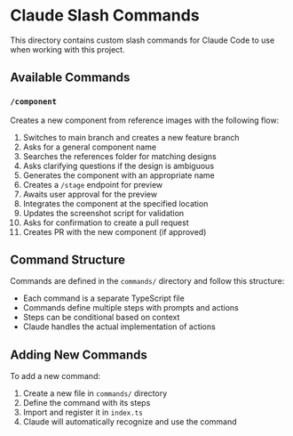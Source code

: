 # Claude Slash Commands

This directory contains custom slash commands for Claude Code to use when working with this project.

## Available Commands

### `/component`

Creates a new component from reference images with the following flow:

1. Switches to main branch and creates a new feature branch
2. Asks for a general component name
3. Searches the references folder for matching designs
4. Asks clarifying questions if the design is ambiguous
5. Generates the component with an appropriate name
6. Creates a `/stage` endpoint for preview
7. Awaits user approval for the preview
8. Integrates the component at the specified location
9. Updates the screenshot script for validation
10. Asks for confirmation to create a pull request
11. Creates PR with the new component (if approved)

## Command Structure

Commands are defined in the `commands/` directory and follow this structure:

- Each command is a separate TypeScript file
- Commands define multiple steps with prompts and actions
- Steps can be conditional based on context
- Claude handles the actual implementation of actions

## Adding New Commands

To add a new command:

1. Create a new file in `commands/` directory
2. Define the command with its steps
3. Import and register it in `index.ts`
4. Claude will automatically recognize and use the command
